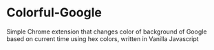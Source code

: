 # Colorful-Google
Simple Chrome extension that changes color of background of Google based on current time using hex colors, written in Vanilla Javascript
